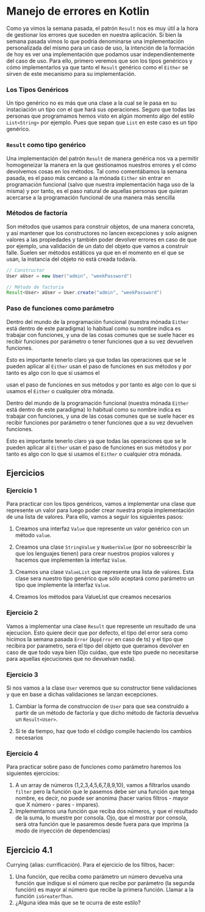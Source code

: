 # Manejo de errores en Kotlin
Como ya vimos la semana pasada, el patrón `Result` nos es muy útil a la hora
de gestionar los errores que suceden en nuestra aplicación. Si bien la semana
pasada vimos lo que podría denominarse una implementación personalizada del
mismo para un caso de uso, la intención de la formación de hoy es ver una
implementación que podamos usar independientemente del caso de uso. Para ello,
primero veremos que son los tipos genéricos y cómo implementarlos ya que tanto
el `Result` genérico como el `Either` se sirven de este mecanismo para su
implementación.

### **Los Tipos Genéricos**
Un tipo genérico no es más que una clase a la cual se le pasa en su instaciación
un tipo con el que hará sus operaciones. Seguro que todas las personas que
programamos hemos visto en algún momento algo del estilo `List<String>` por
ejemplo. Pues que sepan que `List` en este caso es un tipo genérico.

### **`Result` como tipo genérico**
Una implementación del patrón `Result` de manera genérica nos va a permitir
homogeneizar la manera en la que gestionamos nuestros errores y el cómo
devolvemos cosas en los métodos. Tal como comentábamos la semana pasada,
es el paso más cercano a la mónada `Either` sin entrar en programación
funcional (salvo que nuestra implementación haga uso de la misma) y por
tanto, es el paso natural de aquellas personas que quieran acercarse a la
programación funcional de una manera más sencilla

### **Métodos de factoría**
Son métodos que usamos para construir objetos, de una manera concreta, y así
mantener que los constructores no lancen excepciones y solo asignen valores
a las propiedades y también poder devolver errores en caso de que por ejemplo,
una validación de un dato del objeto que vamos a construir falle. Suelen ser
métodos estáticos ya que en el momento en el que se usan, la instancia del
objeto no está creada todavía.

```java
// Constructor
User aUser = new User("admin", "weekPassword")

// Método de factoria
Result<User> aUser = User.create("admin", "weekPassword")
```

### **Paso de funciones como parámetro**
Dentro del mundo de la programación funcional (nuestra mónada `Either` está
dentro de este paradigma) lo habitual como su nombre indica es trabajar con
funciones, y una de las cosas comunes que se suele hacer es recibir funciones
por parámetro o tener funciones que a su vez devuelven funciones.

Esto es importante tenerlo claro ya que todas las operaciones que se le pueden
aplicar al `Either` usan el paso de funciones en sus métodos y por tanto es
algo con lo que si usamos el

usan el paso de funciones en sus métodos y por tanto es algo con lo que si
usamos el `Either` o cualquier otra mónada.

Dentro del mundo de la programación funcional (nuestra mónada `Either` está
dentro de este paradigma) lo habitual como su nombre indica es trabajar con
funciones, y una de las cosas comunes que se suele hacer es recibir funciones
por parámetro o tener funciones que a su vez devuelven funciones.

Esto es importante tenerlo claro ya que todas las operaciones que se le
pueden aplicar al `Either` usan el paso de funciones en sus métodos y por
tanto es algo con lo que si usamos el `Either` o cualquier otra mónada.

## Ejercicios
### __Ejercicio 1__
Para practicar con los tipos genéricos, vamos a implementar una clase que
represente un valor para luego poder crear nuestra propia implementación
de una lista de valores. Para ello, vamos a seguir los siguientes pasos:

1. Creamos una interfaz `Value` que represente un valor genérico con un
   método `value`.

2. Creamos una clase `StringValue` y `NumberValue` (por no sobreescribir
   la que los lenguajes tienen) para crear nuestros propios valores y
   hacemos que implementen la interfaz `Value`.

3. Creamos una clase `ValueList` que represente una lista de valores. Esta
   clase sera nuestro tipo genérico que sólo aceptará como parámetro un tipo
   que implemente la interfaz `Value`.

4. Creamos los métodos para ValueList que creamos necesarios

### __Ejercicio 2__
Vamos a implementar una clase `Result` que represente un resultado de una
ejecucion. Esto quiere decir que por defecto, el tipo del error sera como
hicimos la semana pasada `Error` (`AppError` en caso de ts) y el tipo que
recibira por parametro, sera el tipo del objeto que queramos devolver en
caso de que todo vaya bien (Ojo cuidao, que este tipo puede no necesitarse
para aquellas ejecuciones que no devuelvan nada).

### __Ejercicio 3__
Si nos vamos a la clase `User` veremos que su constructor tiene validaciones
y que en base a dichas validaciones se lanzan excepciones.

1. Cambiar la forma de construccion de `User` para que sea construido a partir
   de un método de factoría y que dicho método de factoría devuelva un `Result<User>`.

2. Si te da tiempo, haz que todo el código compile haciendo los cambios necesarios

### __Ejercicio 4__
Para practicar sobre paso de funciones como parámetro haremos los siguientes
ejercicios:

1. A un array de números (1,2,3,4,5,6,7,8,9,10), vamos a filtrarlos usando `filter`
   pero la función que le pasemos debe ser una función que tenga nombre, es decir,
   no puede ser anonima (hacer varios filtros - mayor que X número - pares - impares).
2. Implementamos una función que reciba dos números, y que el resultado de la
   suma, lo muestre por consola. Ojo, que el mostrar por consola, será otra función
   que le pasaremos desde fuera para que imprima (a modo de inyección de dependencias)

## __Ejercicio 4.1__
Currying (alias: currificación). Para el ejercicio de los filtros, hacer:

1. Una función, que reciba como parámetro un número devuelva una función que
   indique si el número que recibe por parámetro (la segunda función) es mayor
   al número que recibe la primera función. Llamar a la función `isGreaterThan`.
2. ¿Alguna idea más que se te ocurra de este estilo?
